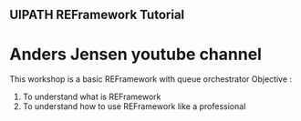 ## UIPATH REFramework Tutorial
# Anders Jensen youtube channel

This workshop is a basic REFramework with queue orchestrator
Objective :
1. To understand what is REFramework
2. To understand how to use REFramework like a professional